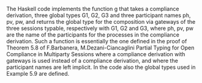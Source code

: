The Haskell code implements the function g that takes a compliance derivation, three global types G1, G2, G3 and three
participant names ph, pv, pw, and returns the global type for the composition via gateways of the three sessions typable, 
respectively with G1, G2 and G3, where ph, pv, pw are the name of the participants for the processes in the compliance derivation.
Such a function is essentially the one defined in the proof of Theorem 5.8 of
F.Barbanera, M.Dezani-Ciancaglini  Partial Typing for Open Compliance in Multiparty Sessions
where a compliance derivation with gateways is used instead of a compliance derivation, and where the participant names are
left implicit.
In the code also the global types used in Example 5.9 are defined. 
